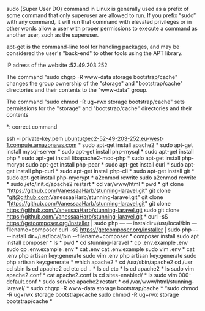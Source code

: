 sudo (Super User DO) command in Linux is generally used as a prefix of some command that only superuser are allowed to run. If you prefix “sudo” with any command, it will run that command with elevated privileges or in other words allow a user with proper permissions to execute a command as another user, such as the superuser.

apt-get is the command-line tool for handling packages, and may be considered the user's "back-end" to other tools using the APT library.

IP adress of the website :52.49.203.252

The command "sudo chgrp -R www-data storage bootstrap/cache" changes the group ownership of the "storage" and "bootstrap/cache" directories and their contents to the "www-data" group.

The command "sudo chmod -R ug+rwx storage bootstrap/cache" sets permissions for the "storage" and "bootstrap/cache" directories and their contents

*: correct command

ssh -i private-key.pem ubuntu@ec2-52-49-203-252.eu-west-1.compute.amazonaws.com *
sudo apt-get install apache2 *
sudo apt-get install mysql-server *
sudo apt-get install php-mysql *
sudo apt-get install php *
sudo apt-get install libapache2-mod-php *
sudo apt-get install php-mcrypt 
sudo apt-get install php-pear *
sudo apt-get install curl *
sudo apt-get install php-curl *
sudo apt-get install php-cli *
sudo apt-get install git *
sudo apt-get install php-mycrypt *
a2enmod rewrite
sudo a2enmod rewrite *
sudo /etc/init.d/apache2 restart *
cd var/www/html *
pwd *
git clone "https://github.com/VanessaaHarb/stunning-laravel.git"
git clone "git@github.com:VanessaaHarb/stunning-laravel.git"
git clone "https://github.com/VanessaaHarb/stunning-laravel.git"
git clone https://github.com/VanessaaHarb/stunning-laravel.git
sudo git clone https://github.com/VanessaaHarb/stunning-laravel.git *
curl -sS https://getcomposer.org/installer | sudo php — — instaldir=/usr/local/bin — filename=composer
curl -sS https://getcomposer.org/installer | sudo php -- --install dir=/usr/local/bin --filename=composer *
composer install
sudo apt install composer *
ls *
pwd *
cd stunning-laravel *
cp .env.example .env
sudo cp .env.example .env *
cat .env
cat .env.example
sudo vim .env *
cat .env
php artisan key:generate
sudo vim .env
php artisan key:generate
sudo php artisan key:generate *
which apache2 *
cd /usr/sbin/apache2
cd /usr
cd sbin
ls
cd apache2
cd etc
cd .. *
ls
cd etc *
ls
cd apache2 *
ls
sudo vim apache2.conf *
cat apache2.conf
ls
cd sites-enabled/ *
ls
sudo vim 000-default.conf *
sudo service apache2 restart *
cd /var/www/html/stunning-laravel/ *
sudo chgrp -R www-data storage bootstrap/cache *
“sudo chmod -R ug+rwx storage bootstrap/cache
sudo chmod -R ug+rwx storage bootstrap/cache *
